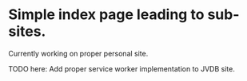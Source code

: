 # Simple index page leading to sub-sites.
Currently working on proper personal site.

TODO here: Add proper service worker implementation to JVDB site.